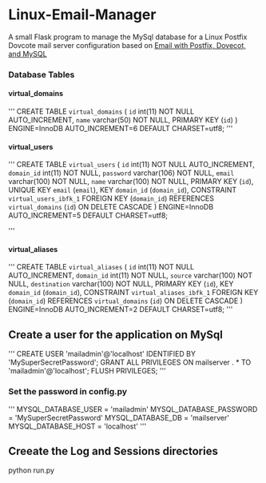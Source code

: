 # Linux-Email-Manager
A small Flask program to manage the MySql database for a Linux Postfix Dovcote mail server configuration based on [Email with Postfix, Dovecot, and MySQL](https://www.linode.com/docs/email/postfix/email-with-postfix-dovecot-and-mysql)

### Database Tables
#### virtual_domains
'''
CREATE TABLE `virtual_domains` (
  `id` int(11) NOT NULL AUTO_INCREMENT,
  `name` varchar(50) NOT NULL,
  PRIMARY KEY (`id`)
) ENGINE=InnoDB AUTO_INCREMENT=6 DEFAULT CHARSET=utf8;
'''
#### virtual_users
'''
CREATE TABLE `virtual_users` (
  `id` int(11) NOT NULL AUTO_INCREMENT,
  `domain_id` int(11) NOT NULL,
  `password` varchar(106) NOT NULL,
  `email` varchar(100) NOT NULL,
  `name` varchar(100) NOT NULL,
  PRIMARY KEY (`id`),
  UNIQUE KEY `email` (`email`),
  KEY `domain_id` (`domain_id`),
  CONSTRAINT `virtual_users_ibfk_1` FOREIGN KEY (`domain_id`) REFERENCES `virtual_domains` (`id`) ON DELETE CASCADE
) ENGINE=InnoDB AUTO_INCREMENT=5 DEFAULT CHARSET=utf8;

'''

#### virtual_aliases
'''
CREATE TABLE `virtual_aliases` (
  `id` int(11) NOT NULL AUTO_INCREMENT,
  `domain_id` int(11) NOT NULL,
  `source` varchar(100) NOT NULL,
  `destination` varchar(100) NOT NULL,
  PRIMARY KEY (`id`),
  KEY `domain_id` (`domain_id`),
  CONSTRAINT `virtual_aliases_ibfk_1` FOREIGN KEY (`domain_id`) REFERENCES `virtual_domains` (`id`) ON DELETE CASCADE
) ENGINE=InnoDB AUTO_INCREMENT=2 DEFAULT CHARSET=utf8;
'''

## Create a user for the application on MySql 

'''
CREATE USER 'mailadmin'@'localhost' IDENTIFIED BY 'MySuperSecretPassword';
GRANT ALL PRIVILEGES ON mailserver . * TO 'mailadmin'@'localhost';
FLUSH PRIVILEGES;
'''

### Set the password in config.py

'''
    MYSQL_DATABASE_USER = 'mailadmin'
    MYSQL_DATABASE_PASSWORD = 'MySuperSecretPassword'
    MYSQL_DATABASE_DB = 'mailserver'
    MYSQL_DATABASE_HOST = 'localhost'
'''
## Creeate the Log and Sessions directories

python run.py
